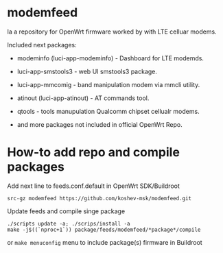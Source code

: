 # modemfeed

Ia a repository for OpenWrt firmware worked by with LTE celluar modems.

Included next packages:

* modeminfo (luci-app-modeminfo) - Dashboard for LTE modemds.

* luci-app-smstools3 - web UI smstools3 package.

* luci-app-mmcomig - band manipulation modem via mmcli utility.

* atinout (luci-app-atinout) - AT commands tool.

* qtools - tools manupulation Qualcomm chipset cellualr modems.

* and more packages not included in official OpenWrt Repo.

# How-to add repo and compile packages

Add next line to feeds.conf.default in OpenWrt SDK/Buildroot

```
src-gz modemfeed https://github.com/koshev-msk/modemfeed.git
```

Update feeds and compile singe package

```
./scripts update -a; ./scrips/install -a
make -j$((`nproc+1`)) package/feeds/modemfeed/*package*/compile
```

or `make menuconfig` menu to include package(s) firmware in Buildroot
